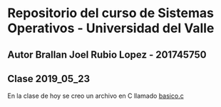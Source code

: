 # Repositorio del curso de Sistemas Operativos - Universidad del Valle
## Autor Brallan Joel Rubio Lopez - 201745750

## Clase 2019_05_23

En la clase de hoy se creo un archivo en C llamado [basico.c](basico.c)
